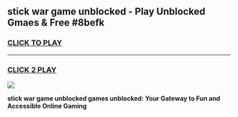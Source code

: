 
## stick war game unblocked - Play Unblocked Gmaes & Free #8befk
<h3>
<a href="https://news.freeplayer.one?title=stick_war_game_unblocked&ref=03M">CLICK TO PLAY</a></h3>
<hr>

<h3>
<a href="https://news.freeplayer.one?title=stick_war_game_unblocked&ref=03M">CLICK 2 PLAY</a>
  
</h3>

<a href="https://news.freeplayer.one?title=stick_war_game_unblocked&ref=03M"><img src="https://clearcache.store/games.png"></a>


**stick war game unblocked games unblocked: Your Gateway to Fun and Accessible Online Gaming**
